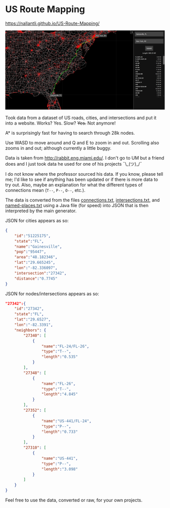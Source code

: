 # US Route Mapping

<https://nallantli.github.io/US-Route-Mapping/>

![site preview](preview.jpg "Route from Gainesville, FL to New York, NY")

Took data from a dataset of US roads, cities, and intersections and put it into a website. Works? Yes. Slow? ~~Yes.~~ Not anymore!

A* is surprisingly fast for having to search through 28k nodes.

Use WASD to move around and Q and E to zoom in and out. Scrolling also zooms in and out; although currently a little buggy.

Data is taken from <http://rabbit.eng.miami.edu/>. I don't go to UM but a friend does and I just took data he used for one of his projects ¯\\\_(ツ)\_/¯

I do not know where the professor sourced his data. If you know, please tell me; I'd like to see if anything has been updated or if there is more data to try out. Also, maybe an explanation for what the different types of connections mean (`T--`, `P--`, `O--`, etc.).

The data is converted from the files [connections.txt](data/connections.txt), [intersections.txt](data/intersections.txt), and [named-places.txt](data/named-places.txt) using a Java file (for speed) into JSON that is then interpreted by the main generator.

JSON for cities appears as so:

```json
{
    "id":"51225175",
    "state":"FL",
    "name":"Gainesville",
    "pop":"95447",
    "area":"48.182346",
    "lat":"29.665245",
    "lon":"-82.336097",
    "intersection":"27342",
    "distance":"0.7745"
}
```

JSON for nodes/intersections appears as so:

```json
"27342":{
    "id":"27342",
    "state":"FL",
    "lat":"29.6527",
    "lon":"-82.3391",
    "neighbors": {
        "27340": [
            {
                "name":"FL-24/FL-26",
                "type":"T--",
                "length":"0.535"
            }
        ],
        "27348": [
            {
                "name":"FL-26",
                "type":"T--",
                "length":"4.845"
            }
        ],
        "27352": [
            {
                "name":"US-441/FL-24",
                "type":"P--",
                "length":"0.733"
            }
        ],
        "27310": [
            {
                "name":"US-441",
                "type":"P--",
                "length":"3.098"
            }
        ]
    }
}
```

Feel free to use the data, converted or raw, for your own projects.
